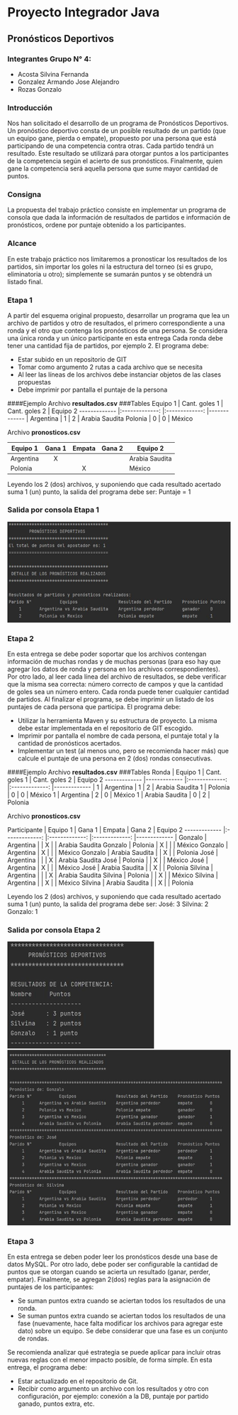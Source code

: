 # Proyecto Integrador Java
## Pronósticos Deportivos
### Integrantes Grupo N° 4: 

- Acosta Silvina Fernanda
- Gonzalez Armando Jose Alejandro
- Rozas Gonzalo

### Introducción
Nos han solicitado el desarrollo de un programa de Pronósticos Deportivos.
Un pronóstico deportivo consta de un posible resultado de un partido (que un equipo gane, pierda o empate), propuesto por una persona que está participando de una competencia contra otras.
Cada partido tendrá un resultado. Este resultado se utilizará para otorgar puntos a los participantes de la competencia según el acierto de sus pronósticos.
Finalmente, quien gane la competencia será aquella persona que sume mayor cantidad de puntos.

### Consigna
La propuesta del trabajo práctico consiste en implementar un programa de consola que dada la información de resultados de partidos e información de pronósticos, ordene por puntaje obtenido a los participantes.

### Alcance
En este trabajo práctico nos limitaremos a pronosticar los resultados de los partidos, sin importar los goles ni la estructura del torneo (si es grupo, eliminatoria u otro); simplemente se sumarán puntos y se obtendrá un listado final.

### Etapa 1
A partir del esquema original propuesto, desarrollar un programa que lea un archivo de partidos y otro de resultados, el primero correspondiente a una ronda y el otro que contenga los pronósticos de una persona. Se considera una única ronda y un único participante en esta entrega
Cada ronda debe tener una cantidad fija de partidos, por ejemplo 2. 
El programa debe:
- Estar subido en un repositorio de GIT
- Tomar como argumento 2 rutas a cada archivo que se necesita
- Al leer las líneas de los archivos debe instanciar objetos de las clases propuestas
- Debe imprimir por pantalla el puntaje de la persona

####Ejemplo
Archivo **resultados.csv**
###Tables
Equipo 1  | Cant. goles 1  |  Cant. goles 2  |  Equipo 2
------------- |:-------------: |:-------------: |------------- |
Argentina  |  1  |	2  |  Arabia Saudita
Polonia  |	0  |  0  |  México

Archivo **pronosticos.csv**

Equipo 1  |	Gana 1  |  Empata  |  Gana 2  |  Equipo 2
------------- |:-------------: |:-------------: |:-------------: |------------- |
Argentina  |  X	 |     |     |  Arabia Saudita
Polonia  |     |  X  |     |  México

Leyendo los 2 (dos) archivos, y suponiendo que cada resultado acertado suma 1 (un) punto, la salida del programa debe ser: Puntaje = 1

### Salida por consola Etapa 1

![Salida por consola 1](img/Salida-Consola-E1-01.JPG)

### Etapa 2
En esta entrega se debe poder soportar que los archivos contengan información de muchas rondas y de muchas personas (para eso hay que agregar los datos de ronda y persona en los archivos correspondientes).
Por otro lado, al leer cada línea del archivo de resultados, se debe verificar que la misma sea correcta: número correcto de campos y que la cantidad de goles sea un número entero. Cada ronda puede tener cualquier cantidad de partidos.
Al finalizar el programa, se debe imprimir un listado de los puntajes de cada persona que participa.
El programa debe:
- Utilizar la herramienta Maven y su estructura de proyecto. La misma debe estar implementada en el repositorio de GIT escogido.
- Imprimir por pantalla el nombre de cada persona, el puntaje total y la cantidad de pronósticos acertados.
- Implementar un test (al menos uno, pero se recomienda hacer más) que calcule el puntaje de una persona en 2 (dos) rondas consecutivas.

####Ejemplo
Archivo **resultados.csv**
###Tables
Ronda |  Equipo 1  | Cant. goles 1  |  Cant. goles 2  |  Equipo 2
------------- |------------- |:-------------: |:-------------: |------------- |
1  |  Argentina  |  1  |	2  |  Arabia Saudita
1  |  Polonia  |	0  |  0  |  México
1  |  Argentina  |	2  |  0  |  México
1  |  Arabia Saudita  |	0  |  2  |  Polonia

Archivo **pronosticos.csv**

Participante |  Equipo 1  |	Gana 1  |  Empata  |  Gana 2  |  Equipo 2
------------- |:-------------: |:-------------: |:-------------: |------------- |
Gonzalo  |  Argentina  |  	 |   X  |     |  Arabia Saudita
Gonzalo  |  Polonia  |  X  |    |     |  México
Gonzalo  |  Argentina  |  X  |     |     |  México
Gonzalo |  Arabia Saudita  |     |  X  |     |  Polonia
José  |  Argentina  |     |     |  X  |  Arabia Saudita
José  |  Polonia  |     |  X |    |  México
José  |  Argentina  |  X  |     |     |  México
José  |  Arabia Saudita  |     |  X  |     |  Polonia
Silvina  |  Argentina  |     |     |  X  |  Arabia Saudita
Silvina  |  Polonia  |     |  X |    |  México
Silvina  |  Argentina  |     |  X  |     |  México
Silvina  |  Arabia Saudita  |     |  X  |     |  Polonia

Leyendo los 2 (dos) archivos, y suponiendo que cada resultado acertado suma 1 (un) punto, la salida del programa debe ser:
José: 3
Silvina: 2
Gonzalo: 1

### Salida por consola Etapa 2

![Salida por consola 1](img/Salida-Consola-E2-01.JPG)
![Salida por consola 2](img/Salida-Consola-E2-02.JPG)

### Etapa 3
En esta entrega se deben poder leer los pronósticos desde una base de datos MySQL. Por otro lado, debe poder ser configurable la cantidad de puntos que se otorgan cuando se acierta un resultado (ganar, perder, empatar).
Finalmente, se agregan 2(dos) reglas para la asignación de puntajes de los participantes:
- Se suman puntos extra cuando se aciertan todos los resultados de una ronda.
- Se suman puntos extra cuando se aciertan todos los resultados de una fase (nuevamente, hace falta modificar los archivos para agregar este dato) sobre un equipo. Se debe considerar que una fase es un conjunto de rondas.

Se recomienda analizar qué estrategia se puede aplicar para incluir otras nuevas reglas con el menor impacto posible, de forma simple.
En esta entrega, el programa debe:
- Estar actualizado en el repositorio de Git.
- Recibir como argumento un archivo con los resultados y otro con configuración, por ejemplo: conexión a la DB, puntaje por partido ganado, puntos extra, etc.

